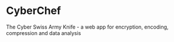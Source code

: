 # CyberChef

The Cyber Swiss Army Knife - a web app for encryption, encoding, compression and data analysis

